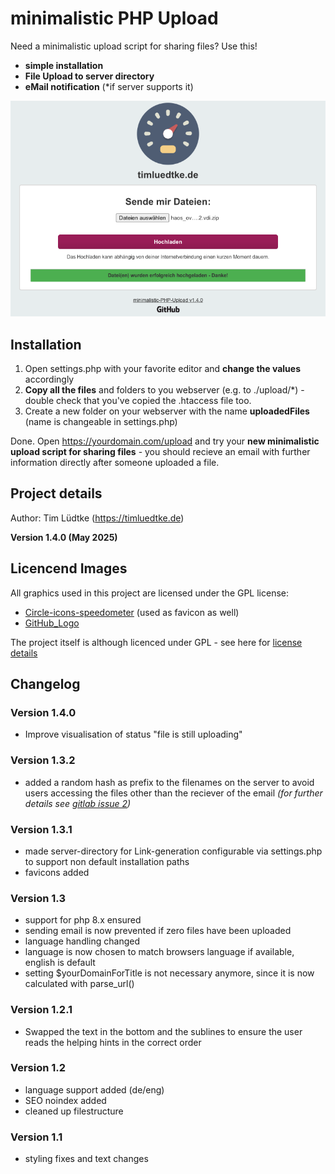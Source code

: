 # minimalistic PHP Upload

Need a minimalistic upload script for sharing files? Use this! 

* **simple installation**
* **File Upload to server directory**
* **eMail notification** (*if server supports it)

![Example Installation](assets/minimalisticPhpUpload.png "Example Installation")

Installation
------------
1. Open settings.php with your favorite editor and **change the values** accordingly
1. **Copy all the files** and folders to you webserver (e.g. to ./upload/*) - double check that you've copied the .htaccess file too.
1. Create a new folder on your webserver with the name **uploadedFiles** (name is changeable in settings.php)

Done. Open https://yourdomain.com/upload and try your **new minimalistic upload script for sharing files** - you should recieve an email with further information directly after someone uploaded a file.

Project details
-------------
Author: Tim Lüdtke (https://timluedtke.de)

**Version 1.4.0 (May 2025)**

Licencend Images
----
All graphics used in this project are licensed under the GPL license:
* [Circle-icons-speedometer](https://commons.wikimedia.org/wiki/File:Circle-icons-speedometer.svg) (used as favicon as well)
* [GitHub_Logo](https://github.com/logos) 

The project itself is although licenced under GPL - see here for [license details](LICENSE)

Changelog
-----------
### Version 1.4.0
* Improve visualisation of status "file is still uploading"

### Version 1.3.2
* added a random hash as prefix to the filenames on the server to avoid users accessing the files other than the reciever of the email _(for further details see [gitlab issue 2](https://github.com/timluedtke/minimalistic-PHP-Upload/issues/2))_

### Version 1.3.1
* made server-directory for Link-generation configurable via settings.php to support non default installation paths
* favicons added

### Version 1.3
* support for php 8.x ensured
* sending email is now prevented if zero files have been uploaded
* language handling changed
* language is now chosen to match browsers language if available, english is default
* setting $yourDomainForTitle is not necessary anymore, since it is now calculated with parse_url()

### Version 1.2.1
* Swapped the text in the bottom and the sublines to ensure the user reads the helping hints in the correct order

### Version 1.2
* language support added (de/eng) 
* SEO noindex added 
* cleaned up filestructure

### Version 1.1
* styling fixes and text changes